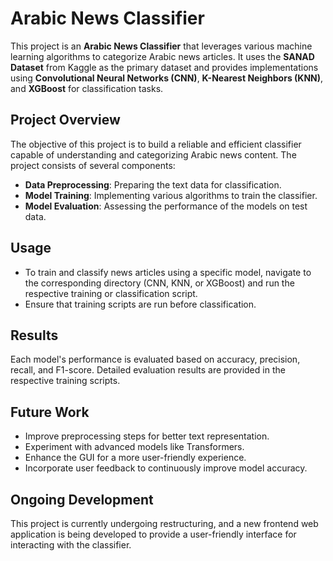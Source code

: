 # Arabic News Classifier

This project is an **Arabic News Classifier** that leverages various machine learning algorithms to categorize Arabic news articles. It uses the **SANAD Dataset** from Kaggle as the primary dataset and provides implementations using **Convolutional Neural Networks (CNN)**, **K-Nearest Neighbors (KNN)**, and **XGBoost** for classification tasks.

## Project Overview

The objective of this project is to build a reliable and efficient classifier capable of understanding and categorizing Arabic news content. The project consists of several components:

- **Data Preprocessing**: Preparing the text data for classification.
- **Model Training**: Implementing various algorithms to train the classifier.
- **Model Evaluation**: Assessing the performance of the models on test data.

## Usage

- To train and classify news articles using a specific model, navigate to the corresponding directory (CNN, KNN, or XGBoost) and run the respective training or classification script.
- Ensure that training scripts are run before classification.

## Results

Each model's performance is evaluated based on accuracy, precision, recall, and F1-score. Detailed evaluation results are provided in the respective training scripts.

## Future Work

- Improve preprocessing steps for better text representation.
- Experiment with advanced models like Transformers.
- Enhance the GUI for a more user-friendly experience.
- Incorporate user feedback to continuously improve model accuracy.

## Ongoing Development

This project is currently undergoing restructuring, and a new frontend web application is being developed to provide a user-friendly interface for interacting with the classifier.
